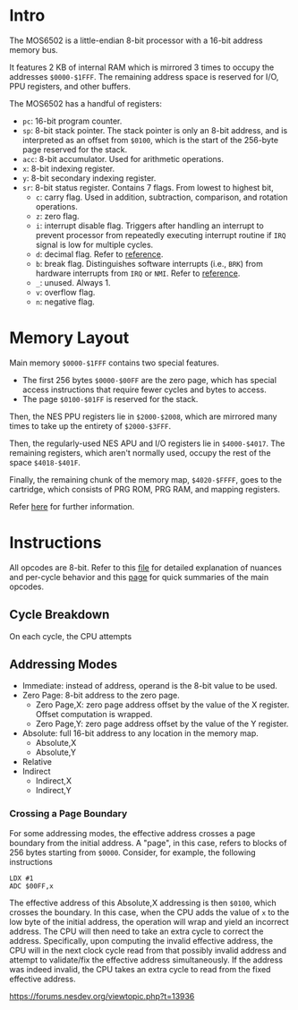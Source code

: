 # Intro
The MOS6502 is a little-endian 8-bit processor with a 16-bit address memory bus.

It features 2 KB of internal RAM which is mirrored 3 times to occupy the addresses `$0000-$1FFF`. The remaining address
space is reserved for I/O, PPU registers, and other buffers.

The MOS6502 has a handful of registers:
- `pc`: 16-bit program counter.
- `sp`: 8-bit stack pointer. The stack pointer is only an 8-bit address, and is interpreted as an offset from `$0100`, which is the start of the 256-byte page reserved for the stack.
- `acc`: 8-bit accumulator. Used for arithmetic operations.
- `x`: 8-bit indexing register.
- `y`: 8-bit secondary indexing register.
- `sr`: 8-bit status register. Contains 7 flags. From lowest to highest bit,
  - `c`: carry flag. Used in addition, subtraction, comparison, and rotation operations.
  - `z`: zero flag.
  - `i`: interrupt disable flag. Triggers after handling an interrupt to prevent processor from repeatedly executing interrupt routine if `IRQ` signal is low for multiple cycles.
  - `d`: decimal flag. Refer to [reference](https://www.nesdev.org/6502_cpu.txt).
  - `b`: break flag. Distinguishes software interrupts (i.e., `BRK`) from hardware interrupts from `IRQ` or `NMI`. Refer to [reference](https://www.nesdev.org/6502_cpu.txt).
  - `_`: unused. Always 1.
  - `v`: overflow flag.
  - `n`: negative flag.

# Memory Layout
Main memory `$0000-$1FFF` contains two special features.
- The first 256 bytes `$0000-$00FF` are the zero page, which has special access instructions that require fewer cycles and bytes to access.
- The page `$0100-$01FF` is reserved for the stack.

Then, the NES PPU registers lie in `$2000-$2008`, which are mirrored many times to take up the entirety of `$2000-$3FFF`.

Then, the regularly-used NES APU and I/O registers lie in `$4000-$4017`. The remaining registers, which aren't normally used, occupy the rest of the space `$4018-$401F`.

Finally, the remaining chunk of the memory map, `$4020-$FFFF`, goes to the cartridge, which consists of PRG ROM, PRG RAM, and mapping registers.

Refer [here](https://www.nesdev.org/wiki/CPU_memory_map) for further information.

# Instructions
All opcodes are 8-bit. Refer to this [file](https://www.nesdev.org/6502_cpu.txt) for detailed explanation of nuances and per-cycle behavior and this [page](https://www.nesdev.org/obelisk-6502-guide) for quick summaries of the main opcodes.

## Cycle Breakdown
On each cycle, the CPU attempts


## Addressing Modes
- Immediate: instead of address, operand is the 8-bit value to be used.
- Zero Page: 8-bit address to the zero page.
  - Zero Page,X: zero page address offset by the value of the X register. Offset computation is wrapped.
  - Zero Page,Y: zero page address offset by the value of the Y register.
- Absolute: full 16-bit address to any location in the memory map.
  - Absolute,X
  - Absolute,Y
- Relative
- Indirect
  - Indirect,X
  - Indirect,Y

### Crossing a Page Boundary
For some addressing modes, the effective address crosses a page boundary from the initial address. A "page", in this case, refers to blocks of 256 bytes starting from `$0000`.
Consider, for example, the following instructions

```
LDX #1
ADC $00FF,x
```
The effective address of this Absolute,X addressing is then `$0100`, which crosses the boundary. In this case, when the CPU adds the value of `x` to the low byte of the initial address, the operation will wrap and yield an incorrect address.
The CPU will then need to take an extra cycle to correct the address. Specifically, upon computing the invalid effective address, the CPU will in the next clock cycle read from that possibly invalid address and attempt to validate/fix the effective address simultaneously. If the address was indeed invalid, the CPU takes an extra cycle to read from the fixed effective address.

https://forums.nesdev.org/viewtopic.php?t=13936
